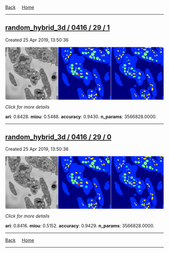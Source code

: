 
[Back](..)&nbsp;&nbsp;&nbsp;&nbsp;&nbsp;[Home](https://leapmanlab.github.io/snapshots)

---

<div class="summary"><a href="1"><h2>random_hybrid_3d / 0416 / 29 / 1</h2></a><p>Created 25 Apr 2019, 13:50:36
</p><a href="1"><img src="1/media/summary.png" align="center"></a><p>
<i>Click for more details</i>
</p></div>

**ari**: 0.8428. **miou**: 0.5488. **accuracy**: 0.9430. **n_params**: 3566828.0000. 

---

<div class="summary"><a href="0"><h2>random_hybrid_3d / 0416 / 29 / 0</h2></a><p>Created 25 Apr 2019, 13:50:36
</p><a href="0"><img src="0/media/summary.png" align="center"></a><p>
<i>Click for more details</i>
</p></div>

**ari**: 0.8416. **miou**: 0.5152. **accuracy**: 0.9429. **n_params**: 3566828.0000. 

---

[Back](..)&nbsp;&nbsp;&nbsp;&nbsp;&nbsp;[Home](https://leapmanlab.github.io/snapshots)

---